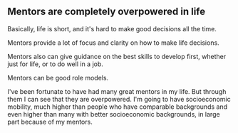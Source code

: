 ## Mentors are completely overpowered in life

Basically, life is short, and it's hard to make good decisions all the time.

Mentors provide a lot of focus and clarity on how to make life decisions.

Mentors also can give guidance on the best skills to develop first, whether just for life, or to do well in a job.

Mentors can be good role models.

I've been fortunate to have had many great mentors in my life. But through them I can see that they are overpowered. I'm going to have socioeconomic mobility, much higher than people who have comparable backgrounds and even higher than many with better socioeconomic backgrounds, in large part because of my mentors.
